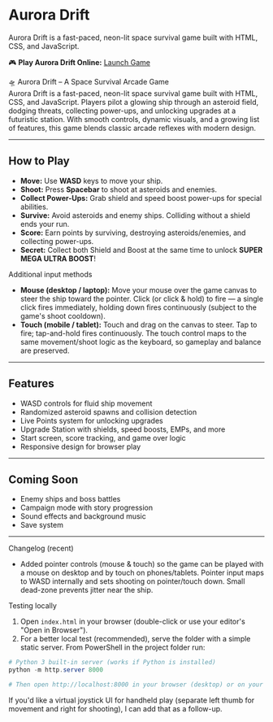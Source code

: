 # Aurora Drift

Aurora Drift is a fast-paced, neon-lit space survival game built with HTML, CSS, and JavaScript.

🎮 **Play Aurora Drift Online:** [Launch Game](https://philosopherscodez.github.io/Auroa-Drift/)

🛸 Aurora Drift – A Space Survival Arcade Game  
Aurora Drift is a fast-paced, neon-lit space survival game built with HTML, CSS, and JavaScript. Players pilot a glowing ship through an asteroid field, dodging threats, collecting power-ups, and unlocking upgrades at a futuristic station. With smooth controls, dynamic visuals, and a growing list of features, this game blends classic arcade reflexes with modern design.

---

## How to Play

- **Move:** Use **WASD** keys to move your ship.
- **Shoot:** Press **Spacebar** to shoot at asteroids and enemies.
- **Collect Power-Ups:** Grab shield and speed boost power-ups for special abilities.
- **Survive:** Avoid asteroids and enemy ships. Colliding without a shield ends your run.
- **Score:** Earn points by surviving, destroying asteroids/enemies, and collecting power-ups.
- **Secret:** Collect both Shield and Boost at the same time to unlock **SUPER MEGA ULTRA BOOST**!

Additional input methods

- **Mouse (desktop / laptop):** Move your mouse over the game canvas to steer the ship toward the pointer. Click (or click & hold) to fire — a single click fires immediately, holding down fires continuously (subject to the game's shoot cooldown).
- **Touch (mobile / tablet):** Touch and drag on the canvas to steer. Tap to fire; tap-and-hold fires continuously. The touch control maps to the same movement/shoot logic as the keyboard, so gameplay and balance are preserved.

---

## Features

- WASD controls for fluid ship movement
- Randomized asteroid spawns and collision detection
- Live Points system for unlocking upgrades
- Upgrade Station with shields, speed boosts, EMPs, and more
- Start screen, score tracking, and game over logic
- Responsive design for browser play

---

## Coming Soon

- Enemy ships and boss battles
- Campaign mode with story progression
- Sound effects and background music
- Save system

---

Changelog (recent)

- Added pointer controls (mouse & touch) so the game can be played with a mouse on desktop and by touch on phones/tablets. Pointer input maps to WASD internally and sets shooting on pointer/touch down. Small dead-zone prevents jitter near the ship. 

Testing locally

1. Open `index.html` in your browser (double-click or use your editor's "Open in Browser").
2. For a better local test (recommended), serve the folder with a simple static server. From PowerShell in the project folder run:

```powershell
# Python 3 built-in server (works if Python is installed)
python -m http.server 8000

# Then open http://localhost:8000 in your browser (desktop) or on your phone via your machine's LAN IP.
```

If you'd like a virtual joystick UI for handheld play (separate left thumb for movement and right for shooting), I can add that as a follow-up.
